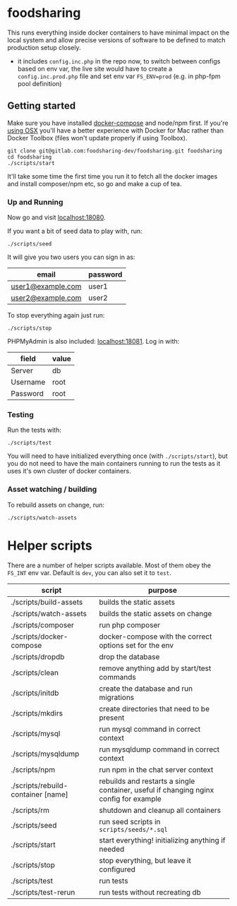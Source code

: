 # foodsharing

This runs everything inside docker containers to have minimal impact on the local system and
allow precise versions of software to be defined to match production setup closely.

* it includes `config.inc.php` in the repo now, to switch between configs based on env var, the live site would have to create a `config.inc.prod.php` file and set env var `FS_ENV=prod` (e.g. in php-fpm pool definition)

## Getting started

Make sure you have installed
[docker-compose](https://docs.docker.com/compose/install/) and node/npm first.
If you're [using OSX](https://docs.docker.com/engine/installation/mac/)
you'll have a better experience with Docker for Mac rather than Docker Toolbox 
(files won't update properly if using Toolbox).

```
git clone git@gitlab.com:foodsharing-dev/foodsharing.git foodsharing
cd foodsharing
./scripts/start
```

It'll take some time the first time you run it to fetch all the docker images and 
install composer/npm etc, so go and make a cup of tea.

### Up and Running

Now go and visit [localhost:18080](http://localhost:18080).

If you want a bit of seed data to play with, run:

```
./scripts/seed
```

It will give you two users you can sign in as:

| email             | password |
|-------------------|----------|
| user1@example.com | user1    |
| user2@example.com | user2    |

To stop everything again just run:

```
./scripts/stop
```

PHPMyAdmin is also included: [localhost:18081](http://localhost:18081). Log in with:

| field | value |
|-------|-------|
| Server | db |
| Username | root |
| Password | root |

### Testing

Run the tests with:

```
./scripts/test
```

You will need to have initialized everything once (with `./scripts/start`),
but you do not need to have the main containers running to run the tests
as it uses it's own cluster of docker containers.

### Asset watching / building

To rebuild assets on change, run:

```
./scripts/watch-assets
```

# Helper scripts

There are a number of helper scripts available. Most of them obey the `FS_INT` env var. Default is `dev`, you can also set it to `test`.

| script | purpose |
|--------|---------|
| ./scripts/build-assets | builds the static assets |
| ./scripts/watch-assets | builds the static assets on change |
| ./scripts/composer | run php composer |
| ./scripts/docker-compose | docker-compose with the correct options set for the env |
| ./scripts/dropdb | drop the database |
| ./scripts/clean | remove anything add by start/test commands |
| ./scripts/initdb | create the database and run migrations |
| ./scripts/mkdirs | create directories that need to be present |
| ./scripts/mysql | run mysql command in correct context |
| ./scripts/mysqldump | run mysqldump command in correct context |
| ./scripts/npm | run npm in the chat server context |
| ./scripts/rebuild-container [name] | rebuilds and restarts a single container, useful if changing nginx config for example |
| ./scripts/rm | shutdown and cleanup all containers |
| ./scripts/seed | run seed scripts in `scripts/seeds/*.sql` |
| ./scripts/start| start everything! initializing anything if needed |
| ./scripts/stop | stop everything, but leave it configured |
| ./scripts/test | run tests |
| ./scripts/test-rerun | run tests without recreating db |
